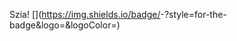 Szia!
[<Badge Name>](https://img.shields.io/badge/<Badge Text>-<Background Color>?style=for-the-badge&logo=<Icon Name>&logoColor=<Logo Color>)